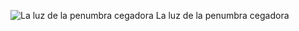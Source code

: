 
![La luz de la penumbra cegadora](https://cdn.pixabay.com/photo/2020/08/14/17/13/light-bulbs-5488573_1280.jpg)
La luz de la penumbra cegadora
